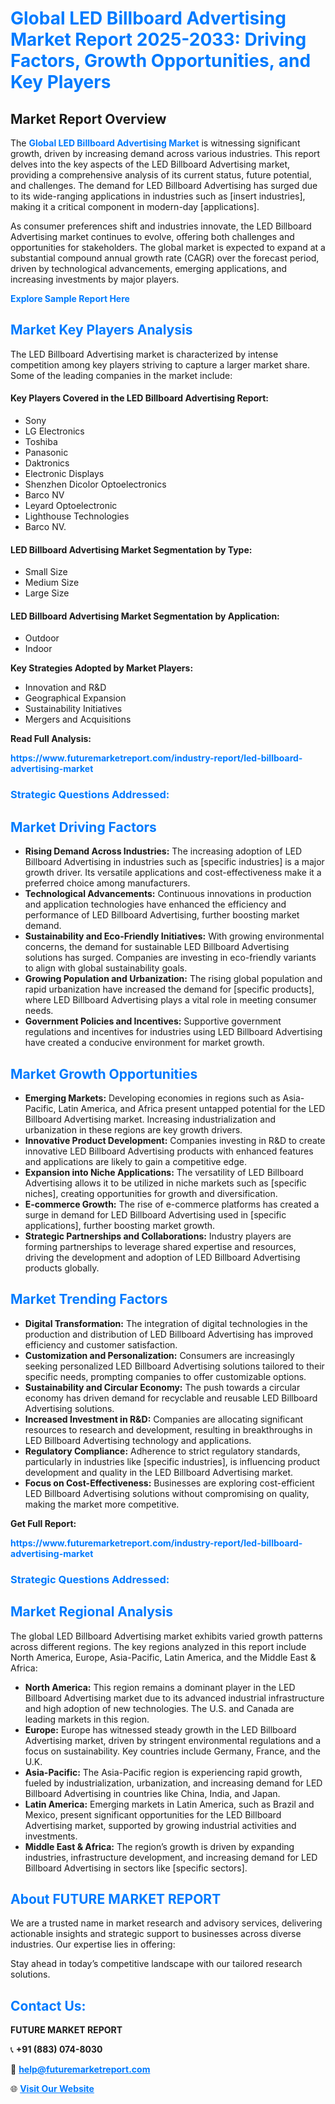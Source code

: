 <h1 style="color: #007BFF;">Global LED Billboard Advertising Market Report 2025-2033: Driving Factors, Growth Opportunities, and Key Players</h1>

<section id="overview">
<h2>Market Report Overview</h2>
<p>The <a href="https://www.futuremarketreport.com/industry-report/led-billboard-advertising-market" style="color: #007BFF; text-decoration: none;"><strong>Global LED Billboard Advertising Market</strong></a> is witnessing significant growth, driven by increasing demand across various industries. This report delves into the key aspects of the LED Billboard Advertising market, providing a comprehensive analysis of its current status, future potential, and challenges. The demand for LED Billboard Advertising has surged due to its wide-ranging applications in industries such as [insert industries], making it a critical component in modern-day [applications].</p>
<p>As consumer preferences shift and industries innovate, the LED Billboard Advertising market continues to evolve, offering both challenges and opportunities for stakeholders. The global market is expected to expand at a substantial compound annual growth rate (CAGR) over the forecast period, driven by technological advancements, emerging applications, and increasing investments by major players.</p>
</section>

<section id="overview">
<p><a href="https://www.futuremarketreport.com/request-sample/reportId=41884" style="color: #007BFF; text-decoration: none;"><strong>Explore Sample Report Here</strong></a></p>
</section>

<section id="key-players">
<h2 style="color: #007BFF;">Market Key Players Analysis</h2>
<p>The LED Billboard Advertising market is characterized by intense competition among key players striving to capture a larger market share. Some of the leading companies in the market include:</p>
<h4>Key Players Covered in the LED Billboard Advertising Report:</h4>
<ul><li>Sony</li><li>LG Electronics</li><li>Toshiba</li><li>Panasonic</li><li>Daktronics</li><li>Electronic Displays</li><li>Shenzhen Dicolor Optoelectronics</li><li>Barco NV</li><li>Leyard Optoelectronic</li><li>Lighthouse Technologies</li><li>Barco NV.</li></ul>
<h4>LED Billboard Advertising Market Segmentation by Type:</h4>
<ul><li>Small Size</li><li>Medium Size</li><li>Large Size</li></ul>

<h4>LED Billboard Advertising Market Segmentation by Application:</h4>
<ul><li>Outdoor</li><li>Indoor</li></ul>
<p><strong>Key Strategies Adopted by Market Players:</strong></p>
<ul>
<li>Innovation and R&D</li>
<li>Geographical Expansion</li>
<li>Sustainability Initiatives</li>
<li>Mergers and Acquisitions</li>
</ul>
</section>

<section>
<p><strong>Read Full Analysis: </strong></p><a href="https://www.futuremarketreport.com/industry-report/led-billboard-advertising-market" style="color: #007BFF; text-decoration: none;"><strong>https://www.futuremarketreport.com/industry-report/led-billboard-advertising-market</strong></a>
<h3 style="color: #007BFF;">Strategic Questions Addressed:</h3>
</section>

<section id="driving-factors">
<h2 style="color: #007BFF;">Market Driving Factors</h2>
<ul>
<li><strong>Rising Demand Across Industries:</strong> The increasing adoption of LED Billboard Advertising in industries such as [specific industries] is a major growth driver. Its versatile applications and cost-effectiveness make it a preferred choice among manufacturers.</li>
<li><strong>Technological Advancements:</strong> Continuous innovations in production and application technologies have enhanced the efficiency and performance of LED Billboard Advertising, further boosting market demand.</li>
<li><strong>Sustainability and Eco-Friendly Initiatives:</strong> With growing environmental concerns, the demand for sustainable LED Billboard Advertising solutions has surged. Companies are investing in eco-friendly variants to align with global sustainability goals.</li>
<li><strong>Growing Population and Urbanization:</strong> The rising global population and rapid urbanization have increased the demand for [specific products], where LED Billboard Advertising plays a vital role in meeting consumer needs.</li>
<li><strong>Government Policies and Incentives:</strong> Supportive government regulations and incentives for industries using LED Billboard Advertising have created a conducive environment for market growth.</li>
</ul>
</section>

<section id="growth-opportunities">
<h2 style="color: #007BFF;">Market Growth Opportunities</h2>
<ul>
<li><strong>Emerging Markets:</strong> Developing economies in regions such as Asia-Pacific, Latin America, and Africa present untapped potential for the LED Billboard Advertising market. Increasing industrialization and urbanization in these regions are key growth drivers.</li>
<li><strong>Innovative Product Development:</strong> Companies investing in R&D to create innovative LED Billboard Advertising products with enhanced features and applications are likely to gain a competitive edge.</li>
<li><strong>Expansion into Niche Applications:</strong> The versatility of LED Billboard Advertising allows it to be utilized in niche markets such as [specific niches], creating opportunities for growth and diversification.</li>
<li><strong>E-commerce Growth:</strong> The rise of e-commerce platforms has created a surge in demand for LED Billboard Advertising used in [specific applications], further boosting market growth.</li>
<li><strong>Strategic Partnerships and Collaborations:</strong> Industry players are forming partnerships to leverage shared expertise and resources, driving the development and adoption of LED Billboard Advertising products globally.</li>
</ul>
</section>

<section id="trending-factors">
<h2 style="color: #007BFF;">Market Trending Factors</h2>
<ul>
<li><strong>Digital Transformation:</strong> The integration of digital technologies in the production and distribution of LED Billboard Advertising has improved efficiency and customer satisfaction.</li>
<li><strong>Customization and Personalization:</strong> Consumers are increasingly seeking personalized LED Billboard Advertising solutions tailored to their specific needs, prompting companies to offer customizable options.</li>
<li><strong>Sustainability and Circular Economy:</strong> The push towards a circular economy has driven demand for recyclable and reusable LED Billboard Advertising solutions.</li>
<li><strong>Increased Investment in R&D:</strong> Companies are allocating significant resources to research and development, resulting in breakthroughs in LED Billboard Advertising technology and applications.</li>
<li><strong>Regulatory Compliance:</strong> Adherence to strict regulatory standards, particularly in industries like [specific industries], is influencing product development and quality in the LED Billboard Advertising market.</li>
<li><strong>Focus on Cost-Effectiveness:</strong> Businesses are exploring cost-efficient LED Billboard Advertising solutions without compromising on quality, making the market more competitive.</li>
</ul>
</section>

<section>
<p><strong>Get Full Report: </strong></p><a href="https://www.futuremarketreport.com/industry-report/led-billboard-advertising-market" style="color: #007BFF; text-decoration: none;"><strong>https://www.futuremarketreport.com/industry-report/led-billboard-advertising-market</strong></a>
<h3 style="color: #007BFF;">Strategic Questions Addressed:</h3>
</section>


<section id="regional-analysis">
<h2 style="color: #007BFF;">Market Regional Analysis</h2>
<p>The global LED Billboard Advertising market exhibits varied growth patterns across different regions. The key regions analyzed in this report include North America, Europe, Asia-Pacific, Latin America, and the Middle East & Africa:</p>
<ul>
<li><strong>North America:</strong> This region remains a dominant player in the LED Billboard Advertising market due to its advanced industrial infrastructure and high adoption of new technologies. The U.S. and Canada are leading markets in this region.</li>
<li><strong>Europe:</strong> Europe has witnessed steady growth in the LED Billboard Advertising market, driven by stringent environmental regulations and a focus on sustainability. Key countries include Germany, France, and the U.K.</li>
<li><strong>Asia-Pacific:</strong> The Asia-Pacific region is experiencing rapid growth, fueled by industrialization, urbanization, and increasing demand for LED Billboard Advertising in countries like China, India, and Japan.</li>
<li><strong>Latin America:</strong> Emerging markets in Latin America, such as Brazil and Mexico, present significant opportunities for the LED Billboard Advertising market, supported by growing industrial activities and investments.</li>
<li><strong>Middle East & Africa:</strong> The region’s growth is driven by expanding industries, infrastructure development, and increasing demand for LED Billboard Advertising in sectors like [specific sectors].</li>
</ul>
</section>

<footer>
<h2 style="color: #007BFF;">About FUTURE MARKET REPORT</h2>
<p>We are a trusted name in market research and advisory services, delivering actionable insights and strategic support to businesses across diverse industries. Our expertise lies in offering:</p>

<p>Stay ahead in today’s competitive landscape with our tailored research solutions.</p>

<h2 style="color: #007BFF;">Contact Us:</h2>
<p><strong>FUTURE MARKET REPORT</strong></p>
<p>📞 <strong>+91 (883) 074-8030</strong></p>
<p>📧 <strong><a href="mailto:help@futuremarketreport.com" style="color: #007BFF;">help@futuremarketreport.com</a></strong></p>
<p>🌐 <strong><a href="https://www.futuremarketreport.com/" style="color: #007BFF;">Visit Our Website</a></strong></p>
</footer>